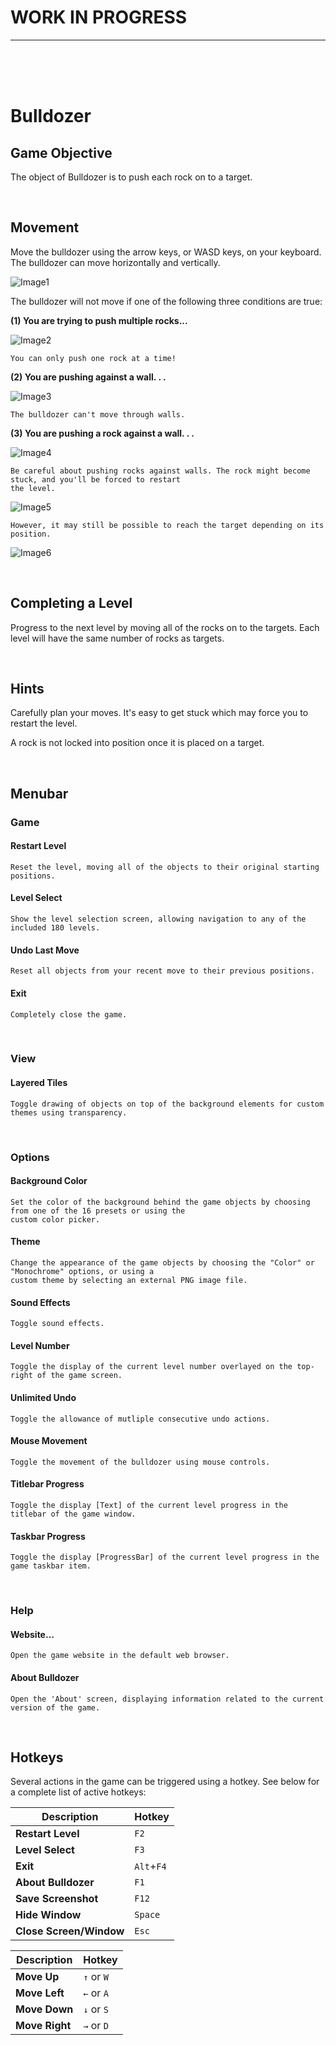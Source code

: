 # WORK IN PROGRESS
---
<br><br><br>

# Bulldozer

## Game Objective 
The object of Bulldozer is to push each rock on to a target.

<br>

## Movement
Move the bulldozer using the arrow keys, or WASD keys, on your keyboard. The bulldozer can move horizontally and vertically.

![Image1](https://i.imgur.com/aFz4lhZ.png)

The bulldozer will not move if one of the following three conditions are true:

**(1) You are trying to push multiple rocks...**

![Image2](https://i.imgur.com/Mr4a0q7.png)

	You can only push one rock at a time!

**(2) You are pushing against a wall. . .**

![Image3](https://i.imgur.com/Xecqy3B.png)

	The bulldozer can't move through walls.

**(3) You are pushing a rock against a wall. . .**

![Image4](https://i.imgur.com/KV91Ukv.png)

	Be careful about pushing rocks against walls. The rock might become stuck, and you'll be forced to restart
	the level.

![Image5](https://i.imgur.com/yBjsOwB.png)

	However, it may still be possible to reach the target depending on its position.

![Image6](https://i.imgur.com/pfcdTys.png)

<br>

## Completing a Level
Progress to the next level by moving all of the rocks on to the targets. Each level will have the same number of rocks as targets.

<br>

## Hints
Carefully plan your moves. It's easy to get stuck which may force you to restart the level.

A rock is not locked into position once it is placed on a target.

<br>

## Menubar
### Game

#### Restart Level
	Reset the level, moving all of the objects to their original starting positions.

#### Level Select
	Show the level selection screen, allowing navigation to any of the included 180 levels.

#### Undo Last Move
	Reset all objects from your recent move to their previous positions.

#### Exit
	Completely close the game.

<br>

### View
#### Layered Tiles
	Toggle drawing of objects on top of the background elements for custom themes using transparency.

<br>

### Options
#### Background Color
	Set the color of the background behind the game objects by choosing from one of the 16 presets or using the
	custom color picker.

#### Theme
	Change the appearance of the game objects by choosing the "Color" or "Monochrome" options, or using a
	custom theme by selecting an external PNG image file.

#### Sound Effects
	Toggle sound effects.

#### Level Number
	Toggle the display of the current level number overlayed on the top-right of the game screen.

#### Unlimited Undo
	Toggle the allowance of mutliple consecutive undo actions.

#### Mouse Movement
	Toggle the movement of the bulldozer using mouse controls.

#### Titlebar Progress
	Toggle the display [Text] of the current level progress in the titlebar of the game window.

#### Taskbar Progress
	Toggle the display [ProgressBar] of the current level progress in the game taskbar item.

<br>

### Help
#### Website...
	Open the game website in the default web browser.

#### About Bulldozer
	Open the 'About' screen, displaying information related to the current version of the game.

<br>

## Hotkeys
Several actions in the game can be triggered using a hotkey. See below for a complete list of active hotkeys:

|     **Description**     | **Hotkey** |
|-------------------------|------------|
| **Restart Level**       | `F2`       |
| **Level Select**        | `F3`       |
| **Exit**                | `Alt`+`F4` |
| **About Bulldozer**     | `F1`       |
| **Save Screenshot**     | `F12`      |
| **Hide Window**         | `Space`    |
| **Close Screen/Window** | `Esc`      |



| **Description** | **Hotkey** |
|-----------------|------------|
| **Move Up**     | `↑` or `W` |
| **Move Left**   | `←` or `A` |
| **Move Down**   | `↓` or `S` |
| **Move Right**  | `→` or `D` |





